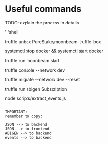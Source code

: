 # Useful commands

TODO: explain the process in details

'''shell

truffle unbox PureStake/moonbeam-truffle-box

systemctl stop docker && systemctl start docker

truffle run moonbeam start

truffle console --network dev

truffle migrate --network dev --reset

truffle run abigen Subscription

node scripts/extract_events.js
```

IMPORTANT:
remember to copy:

JSON --> to backend
JSON --> to frontend
ABIGEN --> to backend
events --> to backend
